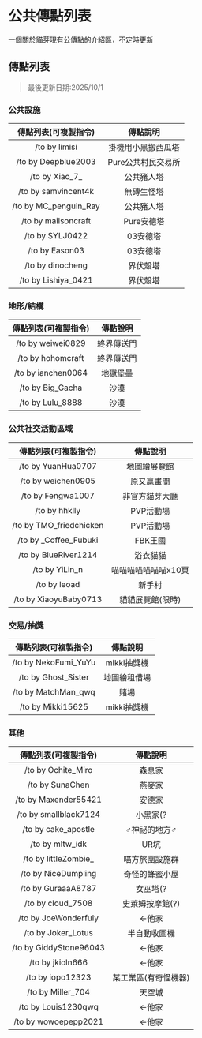 # 公共傳點列表

一個關於貓芽現有公傳點的介紹區，不定時更新

## 傳點列表

> 最後更新日期:2025/10/1

### 公共設施

|傳點列表(可複製指令)|傳點說明|
|:---:|:---:|
|/to by limisi|掛機用小黑搬西瓜塔|
|/to by Deepblue2003|Pure公共村民交易所|
|/to by Xiao\_7_|公共豬人塔|
|/to by samvincent4k|無磚生怪塔|
|/to by MC_penguin_Ray|公共豬人塔|
|/to by mailsoncraft|Pure安德塔|
|/to by SYLJ0422|03安德塔|
|/to by Eason03|03安德塔|
|/to by dinocheng|界伏殼塔|
|/to by Lishiya_0421|界伏殼塔|

### 地形/結構

|傳點列表(可複製指令)|傳點說明|
|:---:|:---:|
|/to by weiwei0829|終界傳送門|
|/to by hohomcraft|終界傳送門|
|/to by ianchen0064|地獄堡壘|
|/to by Big_Gacha|沙漠|
|/to by Lulu_8888|沙漠|

### 公共社交活動區域

|傳點列表(可複製指令)|傳點說明|
|:---:|:---:|
|/to by YuanHua0707|地圖繪展覽館|
|/to by weichen0905|原又贏畫間|
|/to by Fengwa1007|非官方貓芽大廳|
|/to by hhklly|PVP活動場|
|/to by TMO_friedchicken|PVP活動場|
|/to by _Coffee_Fubuki|FBK王國|
|/to by BlueRiver1214|浴衣貓貓|
|/to by YiLin_n|喵喵喵喵喵喵喵x10頁|
|/to by leoad|新手村|
|/to by XiaoyuBaby0713|貓貓展覽館(限時)|

### 交易/抽獎

|傳點列表(可複製指令)|傳點說明|
|:---:|:---:|
|/to by NekoFumi_YuYu|mikki抽獎機|
|/to by Ghost_Sister|地圖繪租借場|
|/to by MatchMan_qwq|賭場|
|/to by Mikki15625|mikki抽獎機|

### 其他

|傳點列表(可複製指令)|傳點說明|
|:---:|:---:|
|/to by Ochite_Miro|森息家|
|/to by SunaChen|燕麥家|
|/to by Maxender55421|安德家|
|/to by smallblack7124|小黑家(?|
|/to by cake_apostle|♂神祕的地方♂|
|/to by mltw_idk|UR坑|
|/to by littleZombie_|喵方旅團設施群|
|/to by NiceDumpling|奇怪的蜂蜜小屋|
|/to by GuraaaA8787|女巫塔(?|
|/to by cloud_7508|史萊姆按摩館(?)|
|/to by JoeWonderfuly|<-他家|
|/to by Joker_Lotus|半自動收圖機|
|/to by GiddyStone96043|<-他家|
|/to by jkioln666|<-他家|
|/to by iopo12323|某工業區(有奇怪機器)|
|/to by Miller_704|天空城|
|/to by Louis1230qwq|<-他家|
|/to by wowoepepp2021|<-他家|